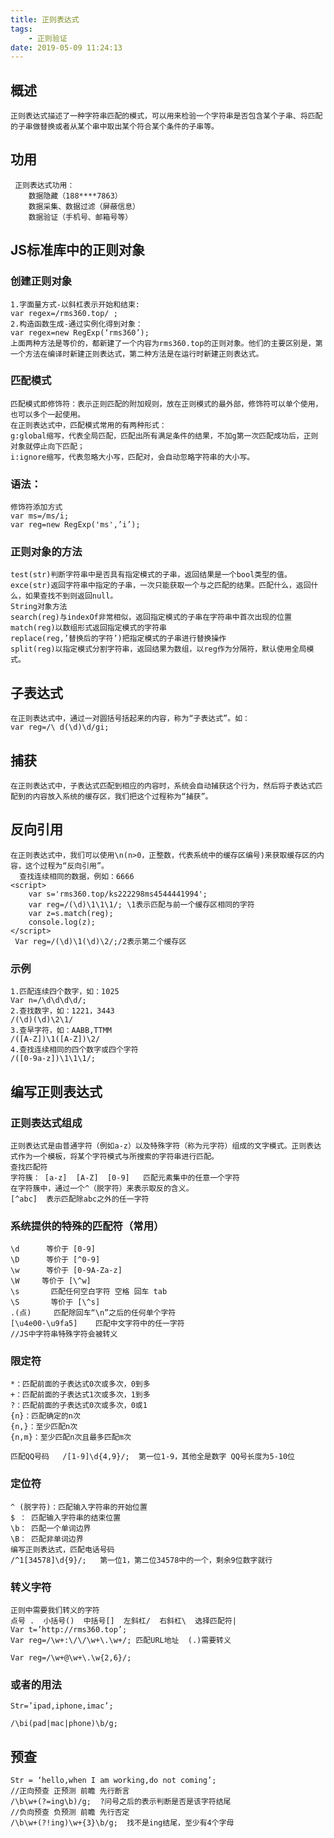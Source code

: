 ```yaml
---
title: 正则表达式
tags:
    - 正则验证
date: 2019-05-09 11:24:13
---
```


## 概述
    正则表达式描述了一种字符串匹配的模式，可以用来检验一个字符串是否包含某个子串、将匹配的子串做替换或者从某个串中取出某个符合某个条件的子串等。
## 功用
     正则表达式功用：
        数据隐藏（188****7863）
        数据采集、数据过滤（屏蔽信息）
        数据验证（手机号、邮箱号等）

## JS标准库中的正则对象
### 创建正则对象
    1.字面量方式-以斜杠表示开始和结束: 
    var regex=/rms360.top/ ;
    2.构造函数生成-通过实例化得到对象：
    var regex=new RegExp(‘rms360’);
    上面两种方法是等价的，都新建了一个内容为rms360.top的正则对象。他们的主要区别是，第一个方法在编译时新建正则表达式，第二种方法是在运行时新建正则表达式。
### 匹配模式
    匹配模式即修饰符：表示正则匹配的附加规则，放在正则模式的最外部，修饰符可以单个使用，也可以多个一起使用。  
    在正则表达式中，匹配模式常用的有两种形式：
    g:global缩写，代表全局匹配，匹配出所有满足条件的结果，不加g第一次匹配成功后，正则对象就停止向下匹配；
    i:ignore缩写，代表忽略大小写，匹配对，会自动忽略字符串的大小写。 
### 语法：   
    修饰符添加方式
    var ms=/ms/i;
	var reg=new RegExp('ms',’i’);
### 正则对象的方法
    test(str)判断字符串中是否具有指定模式的子串，返回结果是一个bool类型的值。
    exce(str)返回字符串中指定的子串，一次只能获取一个与之匹配的结果。匹配什么，返回什么，如果查找不到则返回null。
    String对象方法
    search(reg)与indexOf非常相似，返回指定模式的子串在字符串中首次出现的位置
    match(reg)以数组形式返回指定模式的字符串
    replace(reg,’替换后的字符’)把指定模式的子串进行替换操作
    split(reg)以指定模式分割字符串，返回结果为数组，以reg作为分隔符，默认使用全局模式。
## 子表达式
    在正则表达式中，通过一对圆括号括起来的内容，称为“子表达式”。如：
    var reg=/\ d(\d)\d/gi;                                                                                                                                                                                              
## 捕获
    在正则表达式中，子表达式匹配到相应的内容时，系统会自动捕获这个行为，然后将子表达式匹配到的内容放入系统的缓存区，我们把这个过程称为“捕获”。
## 反向引用
    在正则表达式中，我们可以使用\n(n>0，正整数，代表系统中的缓存区编号)来获取缓存区的内容，这个过程为“反向引用”。
      查找连续相同的数据，例如：6666
    <script>
        var s='rms360.top/ks222298ms4544441994';
        var reg=/(\d)\1\1\1/; \1表示匹配与前一个缓存区相同的字符
        var z=s.match(reg);
        console.log(z);
    </script>
     Var reg=/(\d)\1(\d)\2/;/2表示第二个缓存区
### 示例
    1.匹配连续四个数字，如：1025
    Var n=/\d\d\d\d/;
    2.查找数字，如：1221，3443
    /(\d)(\d)\2\1/
    3.查早字符，如：AABB,TTMM
    /([A-Z])\1([A-Z])\2/
    4.查找连续相同的四个数字或四个字符
    /([0-9a-z])\1\1\1/;
## 编写正则表达式
### 正则表达式组成
    正则表达式是由普通字符（例如a-z）以及特殊字符（称为元字符）组成的文字模式。正则表达式作为一个模板，将某个字符模式与所搜索的字符串进行匹配。
    查找匹配符
    字符簇： [a-z]  [A-Z]  [0-9]   匹配元素集中的任意一个字符
    在字符簇中，通过一个^（脱字符）来表示取反的含义。
    [^abc]  表示匹配除abc之外的任一字符

### 系统提供的特殊的匹配符（常用）
    \d      等价于 [0-9]
    \D      等价于 [^0-9]
    \w      等价于 [0-9A-Za-z]
    \W     等价于 [\^w]
    \s       匹配任何空白字符 空格 回车 tab
    \S       等价于 [\^s]
    .(点)     匹配除回车“\n”之后的任何单个字符
    [\u4e00-\u9fa5]    匹配中文字符中的任一字符
    //JS中字符串特殊字符会被转义   

### 限定符
    *：匹配前面的子表达式0次或多次，0到多
    +：匹配前面的子表达式1次或多次，1到多
    ?：匹配前面的子表达式0次或多次，0或1
    {n}：匹配确定的n次
    {n,}：至少匹配n次
    {n,m}：至少匹配n次且最多匹配m次
    
    匹配QQ号码   /[1-9]\d{4,9}/;  第一位1-9，其他全是数字	QQ号长度为5-10位
### 定位符
    ^ (脱字符)：匹配输入字符串的开始位置
    $ ： 匹配输入字符串的结束位置
    \b： 匹配一个单词边界
    \B： 匹配非单词边界   
    编写正则表达式，匹配电话号码
    /^1[34578]\d{9}/;   第一位1，第二位34578中的一个，剩余9位数字就行
### 转义字符
    正则中需要我们转义的字符
    点号 .  小括号()  中括号[]  左斜杠/  右斜杠\  选择匹配符|
    Var t=’http://rms360.top’;
    Var reg=/\w+:\/\/\w+\.\w+/; 匹配URL地址  (.)需要转义
    
    Var reg=/\w+@\w+\.\w{2,6}/;
### 或者的用法
    Str=’ipad,iphone,imac’;
    
    /\bi(pad|mac|phone)\b/g;
## 预查
    Str = ‘hello,when I am working,do not coming’;
    //正向预查 正预测 前瞻 先行断言
    /\b\w+(?=ing\b)/g;  ?问号之后的表示判断是否是该字符结尾
    //负向预查 负预测 前瞻 先行否定
    /\b\w+(?!ing)\w+{3}\b/g;  找不是ing结尾，至少有4个字母



